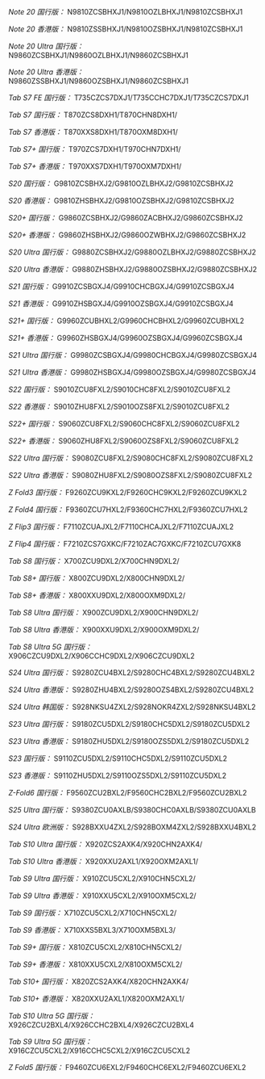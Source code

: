 *Note 20 国行版：*
N9810ZCSBHXJ1/N9810OZLBHXJ1/N9810ZCSBHXJ1

*Note 20 香港版：*
N9810ZSSBHXJ1/N9810OZSBHXJ1/N9810ZCSBHXJ1

*Note 20 Ultra 国行版：*
N9860ZCSBHXJ1/N9860OZLBHXJ1/N9860ZCSBHXJ1

*Note 20 Ultra 香港版：*
N9860ZSSBHXJ1/N9860OZSBHXJ1/N9860ZCSBHXJ1

*Tab S7 FE 国行版：*
T735CZCS7DXJ1/T735CCHC7DXJ1/T735CZCS7DXJ1

*Tab S7 国行版：*
T870ZCS8DXH1/T870CHN8DXH1/

*Tab S7 香港版：*
T870XXS8DXH1/T870OXM8DXH1/

*Tab S7+ 国行版：*
T970ZCS7DXH1/T970CHN7DXH1/

*Tab S7+ 香港版：*
T970XXS7DXH1/T970OXM7DXH1/

*S20 国行版：*
G9810ZCSBHXJ2/G9810OZLBHXJ2/G9810ZCSBHXJ2

*S20 香港版：*
G9810ZHSBHXJ2/G9810OZSBHXJ2/G9810ZCSBHXJ2

*S20+ 国行版：*
G9860ZCSBHXJ2/G9860ZACBHXJ2/G9860ZCSBHXJ2

*S20+ 香港版：*
G9860ZHSBHXJ2/G9860OZWBHXJ2/G9860ZCSBHXJ2

*S20 Ultra 国行版：*
G9880ZCSBHXJ2/G9880OZLBHXJ2/G9880ZCSBHXJ2

*S20 Ultra 香港版：*
G9880ZHSBHXJ2/G9880OZSBHXJ2/G9880ZCSBHXJ2

*S21 国行版：*
G9910ZCSBGXJ4/G9910CHCBGXJ4/G9910ZCSBGXJ4

*S21 香港版：*
G9910ZHSBGXJ4/G9910OZSBGXJ4/G9910ZCSBGXJ4

*S21+ 国行版：*
G9960ZCUBHXL2/G9960CHCBHXL2/G9960ZCUBHXL2

*S21+ 香港版：*
G9960ZHSBGXJ4/G9960OZSBGXJ4/G9960ZCSBGXJ4

*S21 Ultra 国行版：*
G9980ZCSBGXJ4/G9980CHCBGXJ4/G9980ZCSBGXJ4

*S21 Ultra 香港版：*
G9980ZHSBGXJ4/G9980OZSBGXJ4/G9980ZCSBGXJ4

*S22 国行版：*
S9010ZCU8FXL2/S9010CHC8FXL2/S9010ZCU8FXL2

*S22 香港版：*
S9010ZHU8FXL2/S9010OZS8FXL2/S9010ZCU8FXL2

*S22+ 国行版：*
S9060ZCU8FXL2/S9060CHC8FXL2/S9060ZCU8FXL2

*S22+ 香港版：*
S9060ZHU8FXL2/S9060OZS8FXL2/S9060ZCU8FXL2

*S22 Ultra 国行版：*
S9080ZCU8FXL2/S9080CHC8FXL2/S9080ZCU8FXL2

*S22 Ultra 香港版：*
S9080ZHU8FXL2/S9080OZS8FXL2/S9080ZCU8FXL2

*Z Fold3 国行版：*
F9260ZCU9KXL2/F9260CHC9KXL2/F9260ZCU9KXL2

*Z Fold4 国行版：*
F9360ZCU7HXL2/F9360CHC7HXL2/F9360ZCU7HXL2

*Z Flip3 国行版：*
F7110ZCUAJXL2/F7110CHCAJXL2/F7110ZCUAJXL2

*Z Flip4 国行版：*
F7210ZCS7GXKC/F7210ZAC7GXKC/F7210ZCU7GXK8

*Tab S8 国行版：*
X700ZCU9DXL2/X700CHN9DXL2/

*Tab S8+ 国行版：*
X800ZCU9DXL2/X800CHN9DXL2/

*Tab S8+ 香港版：*
X800XXU9DXL2/X800OXM9DXL2/

*Tab S8 Ultra 国行版：*
X900ZCU9DXL2/X900CHN9DXL2/

*Tab S8 Ultra 香港版：*
X900XXU9DXL2/X900OXM9DXL2/

*Tab S8 Ultra 5G 国行版：*
X906CZCU9DXL2/X906CCHC9DXL2/X906CZCU9DXL2

*S24 Ultra 国行版：*
S9280ZCU4BXL2/S9280CHC4BXL2/S9280ZCU4BXL2

*S24 Ultra 香港版：*
S9280ZHU4BXL2/S9280OZS4BXL2/S9280ZCU4BXL2

*S24 Ultra 韩国版：*
S928NKSU4ZXL2/S928NOKR4ZXL2/S928NKSU4BXL2

*S23 Ultra 国行版：*
S9180ZCU5DXL2/S9180CHC5DXL2/S9180ZCU5DXL2

*S23 Ultra 香港版：*
S9180ZHU5DXL2/S9180OZS5DXL2/S9180ZCU5DXL2

*S23 国行版：*
S9110ZCU5DXL2/S9110CHC5DXL2/S9110ZCU5DXL2

*S23 香港版：*
S9110ZHU5DXL2/S9110OZS5DXL2/S9110ZCU5DXL2

*Z-Fold6 国行版：*
F9560ZCU2BXL2/F9560CHC2BXL2/F9560ZCU2BXL2

*S25 Ultra 国行版：*
S9380ZCU0AXLB/S9380CHC0AXLB/S9380ZCU0AXLB

*S24 Ultra 欧洲版：*
S928BXXU4ZXL2/S928BOXM4ZXL2/S928BXXU4BXL2

*Tab S10 Ultra 国行版：*
X920ZCS2AXK4/X920CHN2AXK4/

*Tab S10 Ultra 香港版：*
X920XXU2AXL1/X920OXM2AXL1/

*Tab S9 Ultra 国行版：*
X910ZCU5CXL2/X910CHN5CXL2/

*Tab S9 Ultra 香港版：*
X910XXU5CXL2/X910OXM5CXL2/

*Tab S9  国行版：*
X710ZCU5CXL2/X710CHN5CXL2/

*Tab S9  香港版：*
X710XXS5BXL3/X710OXM5BXL3/

*Tab S9+ 国行版：*
X810ZCU5CXL2/X810CHN5CXL2/

*Tab S9+ 香港版：*
X810XXU5CXL2/X810OXM5CXL2/

*Tab S10+ 国行版：*
X820ZCS2AXK4/X820CHN2AXK4/

*Tab S10+ 香港版：*
X820XXU2AXL1/X820OXM2AXL1/

*Tab S10 Ultra 5G 国行版：*
X926CZCU2BXL4/X926CCHC2BXL4/X926CZCU2BXL4

*Tab S9 Ultra 5G 国行版：*
X916CZCU5CXL2/X916CCHC5CXL2/X916CZCU5CXL2

*Z Fold5 国行版：*
F9460ZCU6EXL2/F9460CHC6EXL2/F9460ZCU6EXL2

